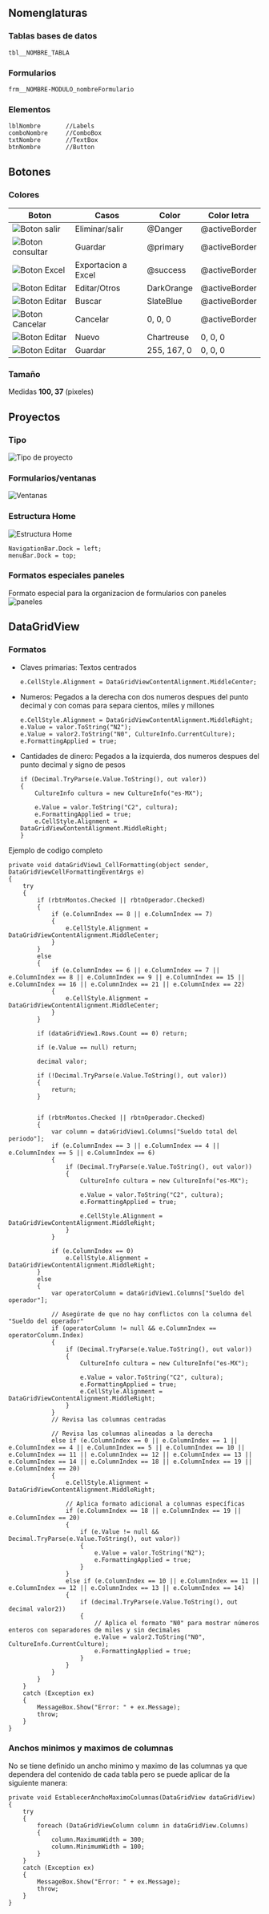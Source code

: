 ## Nomenglaturas

### Tablas bases de datos

~~~
tbl__NOMBRE_TABLA
~~~

### Formularios
~~~
frm__NOMBRE-MODULO_nombreFormulario
~~~

### Elementos

~~~
lblNombre       //Labels
comboNombre     //ComboBox
txtNombre       //TextBox
btnNombre       //Button
~~~

## Botones

### Colores

|                Boton                          |      Casos            |    Color     | Color letra  |
|-----------------------------------------------|-----------------------|--------------|--------------|
|![Boton salir](/Images/BotonSalir.png)         |Eliminar/salir         |@Danger       |@activeBorder |
|![Boton consultar](/Images/BotonConsultar.png) |Guardar                |@primary      |@activeBorder |
|![Boton Excel](/Images/BotonExcel.png)         |Exportacion a Excel    |@success      |@activeBorder |
|![Boton Editar](/Images/BotonOtro.png)         |Editar/Otros           |DarkOrange    |@activeBorder |
|![Boton Editar](/Images/BotonMorado.png)       |Buscar                 |SlateBlue     |@activeBorder |
|![Boton Cancelar](/Images/Cancelar.jpeg)       |Cancelar               |0, 0, 0       |@activeBorder |
|![Boton Editar](/Images/Nuevo.jpeg)            |Nuevo                  |Chartreuse    |0, 0, 0       |
|![Boton Editar](/Images/Guardar.jpeg)          |Guardar                |255, 167, 0   |0, 0, 0       |
  

### Tamaño

Medidas **100, 37** (pixeles)

## Proyectos

### Tipo
![Tipo de proyecto](/Images/TipoProyecto.png)

### Formularios/ventanas
![Ventanas](/Images/Window.png)


### Estructura Home
![Estructura Home](/Images/pantallaHome1.png)
~~~
NavigationBar.Dock = left;
menuBar.Dock = top;
~~~

### Formatos especiales paneles
Formato especial para la organizacion de formularios con paneles
![paneles](/Images/Paneles.png)


## DataGridView

### Formatos

- Claves primarias: Textos centrados
    ~~~
    e.CellStyle.Alignment = DataGridViewContentAlignment.MiddleCenter;
    ~~~
- Numeros: Pegados a la derecha con dos numeros despues del punto decimal y con comas para separa cientos, miles y millones 
    ~~~
    e.CellStyle.Alignment = DataGridViewContentAlignment.MiddleRight;
    e.Value = valor.ToString("N2");
    e.Value = valor2.ToString("N0", CultureInfo.CurrentCulture);
    e.FormattingApplied = true;
    ~~~
- Cantidades de dinero: Pegados a la izquierda, dos numeros despues del punto decimal y signo de pesos
    ~~~
    if (Decimal.TryParse(e.Value.ToString(), out valor))
    {
        CultureInfo cultura = new CultureInfo("es-MX");

        e.Value = valor.ToString("C2", cultura);
        e.FormattingApplied = true;
        e.CellStyle.Alignment = DataGridViewContentAlignment.MiddleRight;
    }
    ~~~
Ejemplo de codigo completo

~~~
private void dataGridView1_CellFormatting(object sender, DataGridViewCellFormattingEventArgs e)
{
    try
    {
        if (rbtnMontos.Checked || rbtnOperador.Checked)
        {
            if (e.ColumnIndex == 8 || e.ColumnIndex == 7)
            {
                e.CellStyle.Alignment = DataGridViewContentAlignment.MiddleCenter;
            }
        }
        else
        {
            if (e.ColumnIndex == 6 || e.ColumnIndex == 7 || e.ColumnIndex == 8 || e.ColumnIndex == 9 || e.ColumnIndex == 15 || e.ColumnIndex == 16 || e.ColumnIndex == 21 || e.ColumnIndex == 22)
            {
                e.CellStyle.Alignment = DataGridViewContentAlignment.MiddleCenter;
            }
        }

        if (dataGridView1.Rows.Count == 0) return;

        if (e.Value == null) return;

        decimal valor;

        if (!Decimal.TryParse(e.Value.ToString(), out valor))
        {
            return;
        }


        if (rbtnMontos.Checked || rbtnOperador.Checked)
        {
            var column = dataGridView1.Columns["Sueldo total del periodo"];
            if (e.ColumnIndex == 3 || e.ColumnIndex == 4 || e.ColumnIndex == 5 || e.ColumnIndex == 6)
            {
                if (Decimal.TryParse(e.Value.ToString(), out valor))
                {
                    CultureInfo cultura = new CultureInfo("es-MX");

                    e.Value = valor.ToString("C2", cultura);
                    e.FormattingApplied = true;

                    e.CellStyle.Alignment = DataGridViewContentAlignment.MiddleRight;
                }
            }

            if (e.ColumnIndex == 0)
                e.CellStyle.Alignment = DataGridViewContentAlignment.MiddleRight;
        }
        else
        {
            var operatorColumn = dataGridView1.Columns["Sueldo del operador"];

            // Asegúrate de que no hay conflictos con la columna del "Sueldo del operador"
            if (operatorColumn != null && e.ColumnIndex == operatorColumn.Index)
            {
                if (Decimal.TryParse(e.Value.ToString(), out valor))
                {
                    CultureInfo cultura = new CultureInfo("es-MX");

                    e.Value = valor.ToString("C2", cultura);
                    e.FormattingApplied = true;
                    e.CellStyle.Alignment = DataGridViewContentAlignment.MiddleRight;
                }
            }
            // Revisa las columnas centradas

            // Revisa las columnas alineadas a la derecha
            else if (e.ColumnIndex == 0 || e.ColumnIndex == 1 || e.ColumnIndex == 4 || e.ColumnIndex == 5 || e.ColumnIndex == 10 || e.ColumnIndex == 11 || e.ColumnIndex == 12 || e.ColumnIndex == 13 || e.ColumnIndex == 14 || e.ColumnIndex == 18 || e.ColumnIndex == 19 || e.ColumnIndex == 20)
            {
                e.CellStyle.Alignment = DataGridViewContentAlignment.MiddleRight;

                // Aplica formato adicional a columnas específicas
                if (e.ColumnIndex == 18 || e.ColumnIndex == 19 || e.ColumnIndex == 20)
                {
                    if (e.Value != null && Decimal.TryParse(e.Value.ToString(), out valor))
                    {
                        e.Value = valor.ToString("N2");
                        e.FormattingApplied = true;
                    }
                }
                else if (e.ColumnIndex == 10 || e.ColumnIndex == 11 || e.ColumnIndex == 12 || e.ColumnIndex == 13 || e.ColumnIndex == 14)
                {
                    if (decimal.TryParse(e.Value.ToString(), out decimal valor2))
                    {
                        // Aplica el formato "N0" para mostrar números enteros con separadores de miles y sin decimales
                        e.Value = valor2.ToString("N0", CultureInfo.CurrentCulture);
                        e.FormattingApplied = true;
                    }
                }
            }
        }
    }
    catch (Exception ex)
    {
        MessageBox.Show("Error: " + ex.Message);
        throw;
    }
}

~~~

### Anchos minimos y maximos de columnas
No se tiene definido un ancho minimo y maximo de las columnas ya que dependera del contenido de cada tabla pero se puede aplicar de la siguiente manera: 
~~~
private void EstablecerAnchoMaximoColumnas(DataGridView dataGridView)
{
    try
    {
        foreach (DataGridViewColumn column in dataGridView.Columns)
        {
            column.MaximumWidth = 300;
            column.MinimumWidth = 100;
        }
    }
    catch (Exception ex)
    {
        MessageBox.Show("Error: " + ex.Message);
        throw;
    }
}
~~~

